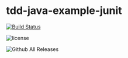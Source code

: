 # tdd-java-example-junit

[![Build Status](https://travis-ci.org/sahaz/tdd-java-example-junit.svg?branch=master)](https://travis-ci.org/sahaz/tdd-java-example-junit)

![license](https://img.shields.io/github/license/mashape/apistatus.svg)

![Github All Releases](https://img.shields.io/github/downloads/atom/atom/total.svg)

